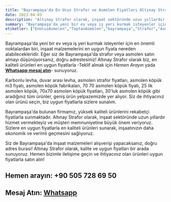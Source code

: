 ```yaml
---
title: "Bayrampaşa'da En Ucuz Strafor ve Asmolen Fiyatları Altınay Strafor'da!"
date: 2023-04-03
description: "Altınay Strafor olarak, inşaat sektöründe uzun yıllardır hizmet vermekteyiz ve müşteri memnuniyetine büyük önem veriyoruz."
summary: "Bayrampaşa'da yeni bir ev veya iş yeri kurmak isteyenler için en önemli noktalardan biri, inşaat malzemelerini en uygun fiyata nereden alabilecekleridir. Eğer siz de Bayrampaşa'da strafor veya asmolen satın almayı düşünüyorsanız, doğru adrestesiniz!"
etiketler: ["EnUcuzAsmolen","ToptanAsmolen","bayrampaşa","Strafor","Asmolen","AltınayStrafor","Strafor","asmonlen köpük","strafor köpük"]
---
```

Bayrampaşa'da yeni bir ev veya iş yeri kurmak isteyenler için en önemli noktalardan biri, inşaat malzemelerini en uygun fiyata nereden alabilecekleridir. Eğer siz de Bayrampaşa'da strafor veya asmolen satın almayı düşünüyorsanız, doğru adrestesiniz! Altınay Strafor olarak biz, en kaliteli ürünleri en uygun fiyatlarla -<a rel="nofollow" tel="+905057286950">Teklif almak için *Hemen Arayın*</a> yada
<a rel="nofollow" href="https://api.whatsapp.com/send?phone=905057286950">**Whatsapp mesaj atın**</a>- sunuyoruz.

Karbonlu levha, duvar arası levha, asmolen strafor fiyatları, asmolen köpük m3 fiyatı, asmolen köpük fabrikaları, 70 70 asmolen köpük fiyatı, 25 lik asmolen köpük, 70x70 asmolen köpük fiyatları, 30'luk asmolen köpük gibi aradığınız tüm ürünler, geniş ürün yelpazemizde yer alıyor. Siz de ihtiyacınız olan ürünü seçin, biz uygun fiyatlarla sizlere sunalım.

Bayrampaşa'da bulunan firmamız, yüksek kaliteli ürünlerini rekabetçi fiyatlarla sunmaktadır. Altınay Strafor olarak, inşaat sektöründe uzun yıllardır hizmet vermekteyiz ve müşteri memnuniyetine büyük önem veriyoruz. Sizlere en uygun fiyatlarla en kaliteli ürünleri sunarak, inşaatınızın daha ekonomik ve verimli geçmesini sağlıyoruz.

Siz de Bayrampaşa'da inşaat malzemeleri alışverişi yapacaksanız, doğru adres burası! Altınay Strafor olarak, kalite ve uygun fiyatları bir arada sunuyoruz. Hemen bizimle iletişime geçin ve ihtiyacınız olan ürünleri uygun fiyatlarla satın alın!


## Hemen arayın: <a rel="nofollow" tel="+905057286950"> +90 505 728 69 50 </a>
## Mesaj Atın: <a rel="nofollow" href="https://api.whatsapp.com/send?phone=905057286950">**Whatsapp**</a>
